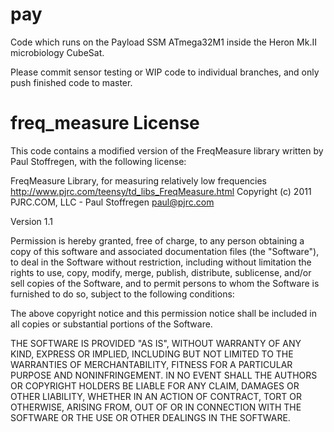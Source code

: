 # pay

Code which runs on the Payload SSM ATmega32M1 inside the Heron Mk.II
microbiology CubeSat.

Please commit sensor testing or WIP code to individual branches, and only push
finished code to master.

# freq_measure License

This code contains a modified version of the FreqMeasure library written by
Paul Stoffregen, with the following license:

FreqMeasure Library, for measuring relatively low frequencies
http://www.pjrc.com/teensy/td_libs_FreqMeasure.html
Copyright (c) 2011 PJRC.COM, LLC - Paul Stoffregen <paul@pjrc.com>

Version 1.1

Permission is hereby granted, free of charge, to any person obtaining a copy
of this software and associated documentation files (the "Software"), to deal
in the Software without restriction, including without limitation the rights
to use, copy, modify, merge, publish, distribute, sublicense, and/or sell
copies of the Software, and to permit persons to whom the Software is
furnished to do so, subject to the following conditions:

The above copyright notice and this permission notice shall be included in
all copies or substantial portions of the Software.

THE SOFTWARE IS PROVIDED "AS IS", WITHOUT WARRANTY OF ANY KIND, EXPRESS OR
IMPLIED, INCLUDING BUT NOT LIMITED TO THE WARRANTIES OF MERCHANTABILITY,
FITNESS FOR A PARTICULAR PURPOSE AND NONINFRINGEMENT. IN NO EVENT SHALL THE
AUTHORS OR COPYRIGHT HOLDERS BE LIABLE FOR ANY CLAIM, DAMAGES OR OTHER
LIABILITY, WHETHER IN AN ACTION OF CONTRACT, TORT OR OTHERWISE, ARISING FROM,
OUT OF OR IN CONNECTION WITH THE SOFTWARE OR THE USE OR OTHER DEALINGS IN
THE SOFTWARE.

